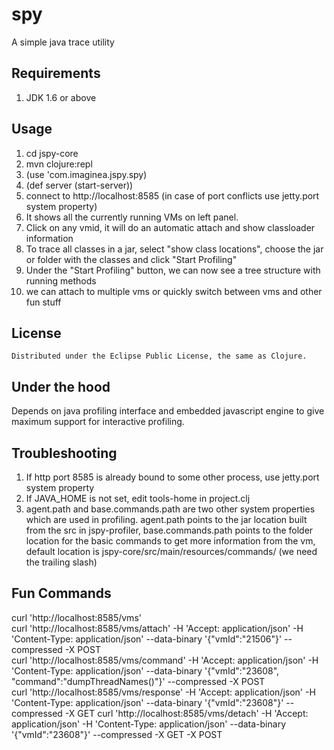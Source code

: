 # spy

A simple java trace utility

## Requirements

1. JDK 1.6 or above

## Usage

1. cd jspy-core  
1. mvn clojure:repl  
1. (use 'com.imaginea.jspy.spy)  
1. (def server (start-server))  
1. connect to http://localhost:8585 (in case of port conflicts use jetty.port system property)
1. It shows all the currently running VMs on left panel.
1. Click on any vmid, it will do an automatic attach and show classloader information
1. To trace all classes in a jar, select "show class locations", choose the jar or folder with the classes and click "Start Profiling"
1. Under the "Start Profiling" button, we can now see a tree structure with running methods
1. we can attach to multiple vms or quickly switch between vms and other fun stuff 

## License
    
    Distributed under the Eclipse Public License, the same as Clojure.

## Under the hood
Depends on java profiling interface and embedded javascript engine to give maximum support for interactive profiling.

## Troubleshooting  
1. If http port 8585 is already bound to some other process, use jetty.port system property  
1. If JAVA_HOME is not set, edit tools-home in project.clj
1. agent.path and base.commands.path are two other system properties which are used in profiling. agent.path points to the jar location built from the src in jspy-profiler, base.commands.path points to the folder location for the basic commands to get more information from the vm, default location is jspy-core/src/main/resources/commands/ (we need the trailing slash)

## Fun Commands
curl 'http://localhost:8585/vms'  
curl 'http://localhost:8585/vms/attach' -H 'Accept: application/json' -H 'Content-Type: application/json' --data-binary '{"vmId":"21506"}' --compressed -X POST  
curl 'http://localhost:8585/vms/command' -H 'Accept: application/json' -H 'Content-Type: application/json' --data-binary '{"vmId":"23608", "command":"dumpThreadNames()"}' --compressed -X POST  
curl 'http://localhost:8585/vms/response' -H 'Accept: application/json' -H 'Content-Type: application/json' --data-binary '{"vmId":"23608"}' --compressed -X GET
curl 'http://localhost:8585/vms/detach' -H 'Accept: application/json' -H 'Content-Type: application/json' --data-binary '{"vmId":"23608"}' --compressed -X GET -X POST 
